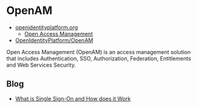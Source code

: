 # OpenAM

- [openidentityplatform.org](https://www.openidentityplatform.org/openam)
  - [Open Access Management](https://www.openidentityplatform.org/openam)
- [OpenIdentityPlatform/OpenAM](https://github.com/OpenIdentityPlatform/OpenAM)

Open Access Management (OpenAM) is an access management solution that includes Authentication, SSO, Authorization, Federation, Entitlements and Web Services Security.

## Blog

- [What is Single Sign-On and How does it Work](https://www.openidentityplatform.org/blog/what-is-single-sign-on-and-how-does-it-work)

